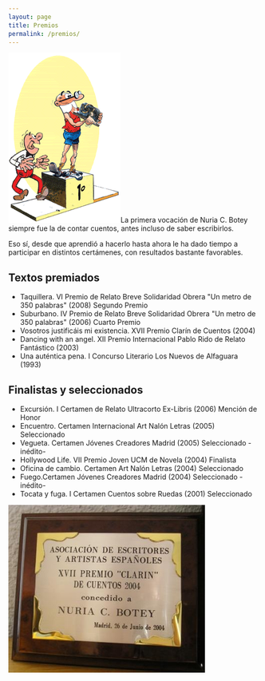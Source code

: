 ```yaml
---
layout: page
title: Premios
permalink: /premios/
---
```


![](/assets/img/podio.gif)La primera vocación de Nuria C. Botey siempre fue la de contar cuentos, antes incluso de saber escribirlos.

Eso sí, desde que aprendió a hacerlo hasta ahora le ha dado tiempo a participar en distintos certámenes, con resultados bastante favorables.


## Textos premiados
* Taquillera. VI Premio de Relato Breve Solidaridad Obrera "Un metro de 350 palabras" (2008) Segundo Premio
* Suburbano. IV Premio de Relato Breve Solidaridad Obrera "Un metro de 350 palabras" (2006) Cuarto Premio
* Vosotros justificáis mi existencia. XVII Premio Clarín de Cuentos (2004)
* Dancing with an angel. XII Premio Internacional Pablo Rido de Relato Fantástico (2003)
* Una auténtica pena. I Concurso Literario Los Nuevos de Alfaguara (1993)

## Finalistas y seleccionados
* Excursión. I Certamen de Relato Ultracorto Ex-Libris (2006) Mención de Honor
* Encuentro. Certamen Internacional Art Nalón Letras (2005) Seleccionado
* Vegueta. Certamen Jóvenes Creadores Madrid (2005) Seleccionado -inédito-
* Hollywood Life. VII Premio Joven UCM de Novela (2004) Finalista
* Oficina de cambio. Certamen Art Nalón Letras (2004) Seleccionado
* Fuego.Certamen Jóvenes Creadores Madrid (2004) Seleccionado -inédito-
* Tocata y fuga. I Certamen Cuentos sobre Ruedas (2001) Seleccionado
 
![](/assets/img/clarin_mejor.jpg)

